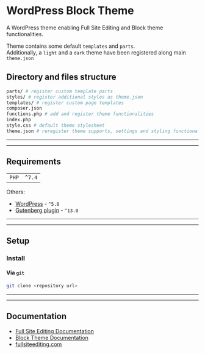 # WordPress Block Theme

A WordPress theme enabling Full Site Editing and Block theme functionalities.  

Theme contains some default `templates` and `parts`.  
Additionally, a `light` and a `dark` theme have been registered along main `theme.json`

## Directory and files structure
```bash
parts/ # register custom template parts
styles/ # register additional styles as theme.json
templates/ # register custom page templates
composer.json
functions.php # add and register theme functionalities
index.php
style.css # default theme stylesheet
theme.json # reregister theme supports, settings and styling functionalities
```


---
---
## Requirements

|              |          |
|--------------|----------|
| `PHP`        | `^7.4`   |


Others:
- [WordPress](https://wordpress.org/download/releases/) - `^5.0`
- [Gutenberg plugin](https://wordpress.org/plugins/gutenberg/) - `^13.0`


---
---
## Setup

### Install

#### Via `git`
```bash
git clone <repository url>
```


---
---
## Documentation

- [Full Site Editing Documentation](https://developer.wordpress.org/block-editor/getting-started/full-site-editing/)
- [Block Theme Documentation](https://developer.wordpress.org/block-editor/how-to-guides/themes/block-theme-overview/)
- [fullsiteediting.com](https://fullsiteediting.com/)